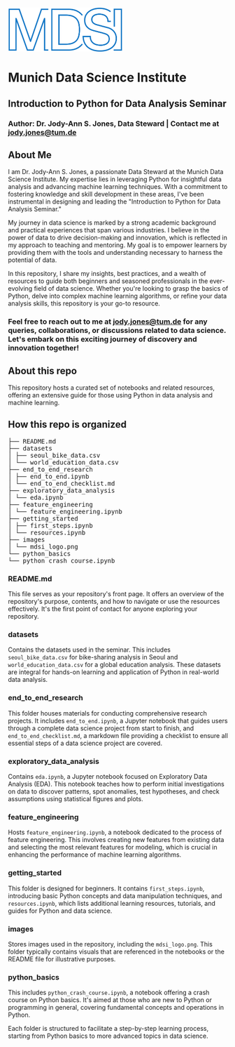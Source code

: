 <p align="left">
  <img width="" height="100" src="images\mdsi_logo.png">
</p>

# Munich Data Science Institute

## Introduction to Python for Data Analysis Seminar

### Author: Dr. Jody-Ann S. Jones, Data Steward | Contact me at jody.jones@tum.de

## About Me

I am Dr. Jody-Ann S. Jones, a passionate Data Steward at the Munich Data Science Institute. My expertise lies in leveraging Python for insightful data analysis and advancing machine learning techniques. With a commitment to fostering knowledge and skill development in these areas, I've been instrumental in designing and leading the "Introduction to Python for Data Analysis Seminar."

My journey in data science is marked by a strong academic background and practical experiences that span various industries. I believe in the power of data to drive decision-making and innovation, which is reflected in my approach to teaching and mentoring. My goal is to empower learners by providing them with the tools and understanding necessary to harness the potential of data.

In this repository, I share my insights, best practices, and a wealth of resources to guide both beginners and seasoned professionals in the ever-evolving field of data science. Whether you're looking to grasp the basics of Python, delve into complex machine learning algorithms, or refine your data analysis skills, this repository is your go-to resource.

### Feel free to reach out to me at jody.jones@tum.de for any queries, collaborations, or discussions related to data science. Let's embark on this exciting journey of discovery and innovation together!

## About this repo

This repository hosts a curated set of notebooks and related resources, offering an extensive guide for those using Python in data analysis and machine learning.

## How this repo is organized

<pre>
├── README.md
├── datasets
│ ├── seoul_bike_data.csv
│ └── world_education_data.csv
├── end_to_end_research
│ ├── end_to_end.ipynb
│ └── end_to_end_checklist.md
├── exploratory_data_analysis
│ └── eda.ipynb
├── feature_engineering
│ └── feature_engineering.ipynb
├── getting_started
│ ├── first_steps.ipynb
│ └── resources.ipynb
├── images
│ └── mdsi_logo.png
└── python_basics
└── python_crash_course.ipynb
</pre>

### README.md

This file serves as your repository's front page. It offers an overview of the repository's purpose, contents, and how to navigate or use the resources effectively. It's the first point of contact for anyone exploring your repository.

### datasets

Contains the datasets used in the seminar. This includes `seoul_bike_data.csv` for bike-sharing analysis in Seoul and `world_education_data.csv` for a global education analysis. These datasets are integral for hands-on learning and application of Python in real-world data analysis.

### end_to_end_research

This folder houses materials for conducting comprehensive research projects. It includes `end_to_end.ipynb`, a Jupyter notebook that guides users through a complete data science project from start to finish, and `end_to_end_checklist.md`, a markdown file providing a checklist to ensure all essential steps of a data science project are covered.

### exploratory_data_analysis

Contains `eda.ipynb`, a Jupyter notebook focused on Exploratory Data Analysis (EDA). This notebook teaches how to perform initial investigations on data to discover patterns, spot anomalies, test hypotheses, and check assumptions using statistical figures and plots.

### feature_engineering

Hosts `feature_engineering.ipynb`, a notebook dedicated to the process of feature engineering. This involves creating new features from existing data and selecting the most relevant features for modeling, which is crucial in enhancing the performance of machine learning algorithms.

### getting_started

This folder is designed for beginners. It contains `first_steps.ipynb`, introducing basic Python concepts and data manipulation techniques, and `resources.ipynb`, which lists additional learning resources, tutorials, and guides for Python and data science.

### images

Stores images used in the repository, including the `mdsi_logo.png`. This folder typically contains visuals that are referenced in the notebooks or the README file for illustrative purposes.

### python_basics

This includes `python_crash_course.ipynb`, a notebook offering a crash course on Python basics. It's aimed at those who are new to Python or programming in general, covering fundamental concepts and operations in Python.

Each folder is structured to facilitate a step-by-step learning process, starting from Python basics to more advanced topics in data science.
